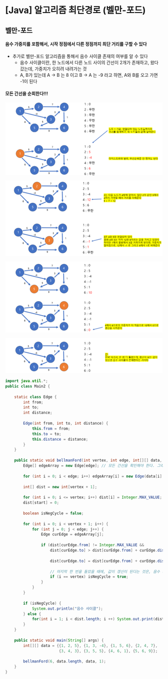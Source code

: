 # [Java] 알고리즘 최단경로 (벨만-포드)



## 벨만-포드



#### 음수 가중치를 포함해서, 시작 정점에서 다른 정점까지 최단 거리를 구할 수 있다

- 추가로 벨만-포드 알고리즘을 통해서 음수 사이클 존재의 여부를 알 수 있다
  - 음수 사이클이란, 한 노드에서 다른 노드 사이의 간선이 2개가 존재하고, 왔다 갔는데, 가중치가 오히려 내려가는 것
  - A, B가 있는데 A -> B 는 8 이고 B -> A 는 -9 라고 하면, A와 B를 오고 가면 -1이 된다



#### 모든 간선을 순회한다!!!





![image-20230710193610975](29_제로베이스_Java_알고리즘_최단경로.assets/image-20230710193610975.png)

![image-20230710193626572](29_제로베이스_Java_알고리즘_최단경로.assets/image-20230710193626572.png)

![image-20230710193643279](29_제로베이스_Java_알고리즘_최단경로.assets/image-20230710193643279.png)

![image-20230710193659043](29_제로베이스_Java_알고리즘_최단경로.assets/image-20230710193659043.png)



```java
import java.util.*;
public class Main2 {

    static class Edge {
        int from;
        int to;
        int distance;

        Edge(int from, int to, int distance) {
            this.from = from;
            this.to = to;
            this.distance = distance;
        }
    }

    public static void bellmanFord(int vertex, int edge, int[][] data, int start) {
        Edge[] edgeArray = new Edge[edge]; // 모든 간선을 확인해야 한다. 그래서 모든 간선을 하나의 배열 안에 넣는다

        for (int i = 0; i < edge; i++) edgeArray[i] = new Edge(data[i][0], data[i][1], data[i][2]);

        int[] dist = new int[vertex + 1];

        for (int i = 0; i <= vertex; i++) dist[i] = Integer.MAX_VALUE;
        dist[start] = 0;

        boolean isNegCycle = false;

        for (int i = 0; i < vertex + 1; i++) {
            for (int j = 0; j < edge; j++) {
                Edge curEdge = edgeArray[j];

                if (dist[curEdge.from] != Integer.MAX_VALUE && 
                    dist[curEdge.to] > dist[curEdge.from] + curEdge.distance) {
                    
                    dist[curEdge.to] = dist[curEdge.from] + curEdge.distance;
                    
                    // 마지막 한 번을 돌았을 때에, 값이 갱신이 된다는 것은, 음수 사이클이 존재한다는 것이다
                    if (i == vertex) isNegCycle = true;
                }
            }
        }

        if (isNegCycle) {
            System.out.println("음수 사이클");
        } else {
            for(int i = 1; i < dist.length; i ++) System.out.print(dist[i] + " ");
        }
    }
    
    public static void main(String[] args) {
        int[][] data = {{1, 2, 5}, {1, 3, -4}, {1, 5, 6}, {2, 4, 7}, 
                        {3, 4, 3}, {3, 5, 5}, {4, 6, 1}, {5, 6, 9}};
        
        bellmanFord(6, data.length, data, 1);
    }
}

```

